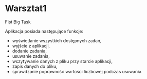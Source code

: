 # Warsztat1
Fist Big Task

   Aplikacja  posiada następujące funkcje:

   - wyświetlanie wszystkich dostępnych zadań,
   - wyjście z aplikacji,
   - dodanie zadania,
   - usuwanie zadania,
   - wczytywanie danych z pliku przy starcie aplikacji,
   - zapis danych do pliku,
   - sprawdzanie poprawność wartości liczbowej podczas usuwania.

